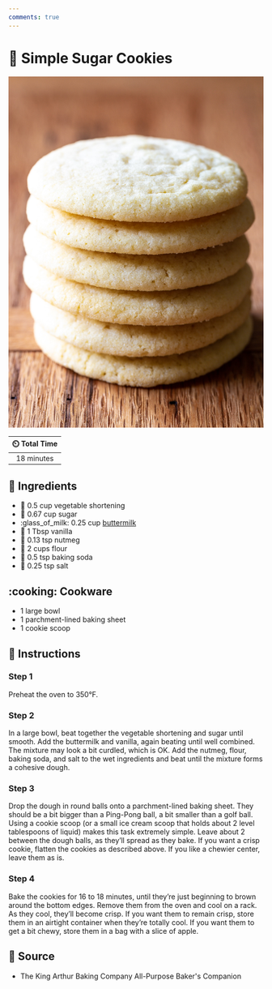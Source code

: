 ```yaml
---
comments: true
---
```

# :cookie: Simple Sugar Cookies

![Simple Sugar Cookies](../assets/images/simple-sugar-cookies.jpg)

| :timer_clock: Total Time |
|:-----------------------: |
| 18 minutes |

## :salt: Ingredients

- :carrot: 0.5 cup vegetable shortening
- :candy: 0.67 cup sugar
- :glass_of_milk: 0.25 cup [buttermilk][1]
- :icecream: 1 Tbsp vanilla
- :chestnut: 0.13 tsp nutmeg
- :ear_of_rice: 2 cups flour
- :cup_with_straw: 0.5 tsp baking soda
- :salt: 0.25 tsp salt

## :cooking: Cookware

- 1 large bowl
- 1 parchment-lined baking sheet
- 1 cookie scoop

## :pencil: Instructions

### Step 1

Preheat the oven to 350°F.

### Step 2

In a large bowl, beat together the vegetable shortening and sugar until smooth. Add the buttermilk and vanilla, again
beating until well combined. The mixture may look a bit curdled, which is OK. Add the nutmeg, flour, baking soda, and
salt to the wet ingredients and beat until the mixture forms a cohesive dough.

### Step 3

Drop the dough in round balls onto a parchment-lined baking sheet. They should be a bit bigger than a Ping-Pong ball, a
bit smaller than a golf ball. Using a cookie scoop (or a small ice cream scoop that holds about 2 level tablespoons of
liquid) makes this task extremely simple. Leave about 2 between the dough balls, as they’ll spread as they bake. If
you want a crisp cookie, flatten the cookies as described above. If you like a chewier center, leave them as is.

### Step 4

Bake the cookies for 16 to 18 minutes, until they’re just beginning to brown around the bottom edges. Remove them from
the oven and cool on a rack. As they cool, they’ll become crisp. If you want them to remain crisp, store them in an
airtight container when they’re totally cool. If you want them to get a bit chewy, store them in a bag with a slice of
apple.

## :link: Source

- The King Arthur Baking Company All-Purpose Baker's Companion

[1]: ../ingredients/buttermilk.md

